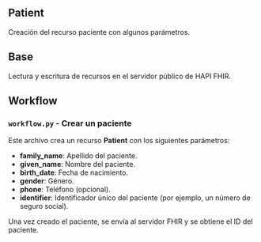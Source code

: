 ## Patient
Creación del recurso paciente con algunos parámetros. 

## Base 
Lectura y escritura de recursos en el servidor público de HAPI FHIR. 

## Workflow
### `workflow.py` - Crear un paciente

Este archivo crea un recurso **Patient** con los siguientes parámetros:

- **family_name**: Apellido del paciente.
- **given_name**: Nombre del paciente.
- **birth_date**: Fecha de nacimiento.
- **gender**: Género.
- **phone**: Teléfono (opcional).
- **identifier**: Identificador único del paciente (por ejemplo, un número de seguro social).

Una vez creado el paciente, se envía al servidor FHIR y se obtiene el ID del paciente. 

